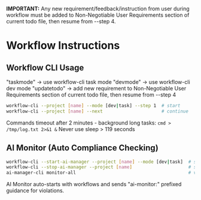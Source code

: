 **IMPORTANT:** Any new requirement/feedback/instruction from user during workflow must be added to Non-Negotiable User Requirements section of current todo file, then resume from --step 4.

# Workflow Instructions

## Workflow CLI Usage

"taskmode" → use workflow-cli task mode
"devmode" → use workflow-cli dev mode
"updatetodo" → add new requirement to Non-Negotiable User Requirements section of current todo file, then resume from --step 4

```bash
workflow-cli --project [name] --mode [dev|task] --step 1  # start
workflow-cli --project [name] --next                      # continue
```

Commands timeout after 2 minutes - background long tasks: `cmd > /tmp/log.txt 2>&1 &`
Never use sleep > 119 seconds

## AI Monitor (Auto Compliance Checking)

```bash
workflow-cli --start-ai-manager --project [name] --mode [dev|task]  # start monitor
workflow-cli --stop-ai-manager --project [name]                     # stop monitor
ai-manager-cli monitor-all                                          # view all active monitors
```

AI Monitor auto-starts with workflows and sends "ai-monitor:" prefixed guidance for violations.